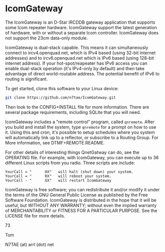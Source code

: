 IcomGateway
===========

The IcomGateway is an D-Star IRCDDB gateway application that supports some Icom repeater hardware. IcomGateway support the latest generation of hardware, with or without a separate Icom controller. IcomGateway does not support the 23cm data-only module.

IcomGateway is dual-stack capable. This means it can simultaneously connect to ircv4.openquad.net, which is IPv4 based (using 32-bit internet addresses) and to ircv6.openquad.net which is IPv6 based (using 128-bit internet address). If your hot-spot/reapeater has IPv6 access you can enable dual-stack operation (it's IPv4-only by default) and then take advantage of direct world-routable address. The potential benefit of IPv6 to routing is significant.

To get started, clone this software to your Linux device:

```bash
git clone https://github.com/n7tae/IcomGateway.git
```

Then look to the CONFIG+INSTALL file for more information. There are several package requirements, including SQLite that you will need.

IcomGateway includes a "remote control" program, called `qnremote`. After you build and install the system, type `qnremote` for a prompt on how to use it. Using this and cron, it's possible to setup schedules where you system will automatically link up to a reflector, or subscribe to a Routing Group. For More information, see DTMF+REMOTE.README.

For other details of interesting things QnetGatway can do, see the OPERATING file. For example, with IcomGateway, you can execute up to 36 different Linux scripts from you radio. Three scripts are include:

```text
YourCall = "      HX"   will halt (shut down) your system.
YourCall = "      RX"   will reboot your system.
YourCall - "      GX"   will restart IcomGateway
```

IcomGateway is free software; you can redistribute it and/or modify it under the terms of the GNU General Public License as published by the Free Software Foundation. IcomGateway is distributed in the hope that it will be useful, but WITHOUT ANY WARRANTY; without even the implied warranty of MERCHANTABILITY or FITNESS FOR A PARTICULAR PURPOSE. See the LICENSE file for more details.

73

Tom

N7TAE (at) arrl (dot) net
